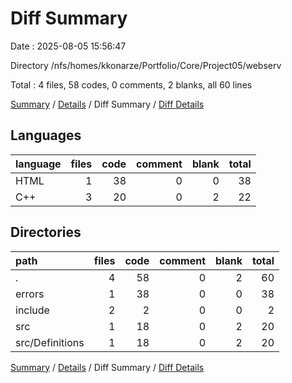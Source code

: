 # Diff Summary

Date : 2025-08-05 15:56:47

Directory /nfs/homes/kkonarze/Portfolio/Core/Project05/webserv

Total : 4 files,  58 codes, 0 comments, 2 blanks, all 60 lines

[Summary](results.md) / [Details](details.md) / Diff Summary / [Diff Details](diff-details.md)

## Languages
| language | files | code | comment | blank | total |
| :--- | ---: | ---: | ---: | ---: | ---: |
| HTML | 1 | 38 | 0 | 0 | 38 |
| C++ | 3 | 20 | 0 | 2 | 22 |

## Directories
| path | files | code | comment | blank | total |
| :--- | ---: | ---: | ---: | ---: | ---: |
| . | 4 | 58 | 0 | 2 | 60 |
| errors | 1 | 38 | 0 | 0 | 38 |
| include | 2 | 2 | 0 | 0 | 2 |
| src | 1 | 18 | 0 | 2 | 20 |
| src/Definitions | 1 | 18 | 0 | 2 | 20 |

[Summary](results.md) / [Details](details.md) / Diff Summary / [Diff Details](diff-details.md)